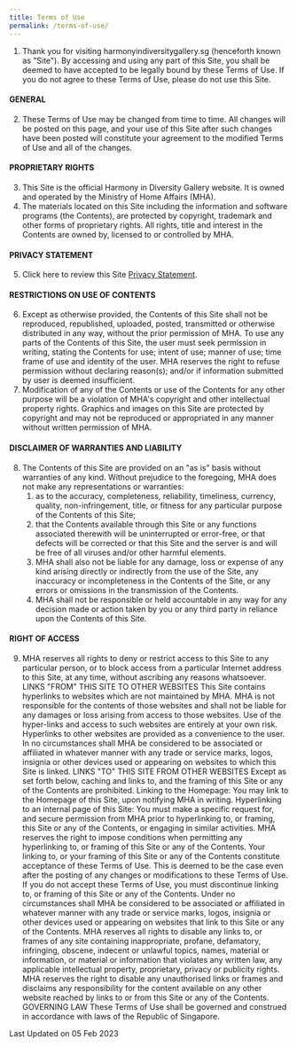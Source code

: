 ```yaml
---
title: Terms of Use
permalink: /terms-of-use/
---
```

1.  Thank you for visiting harmonyindiversitygallery.sg (henceforth known as "Site"). By accessing and using any part of this Site, you shall be deemed to have accepted to be legally bound by these Terms of Use. If you do not agree to these Terms of Use, please do not use this Site.

#### GENERAL

2.  These Terms of Use may be changed from time to time. All changes will be posted on this page, and your use of this Site after such changes have been posted will constitute your agreement to the modified Terms of Use and all of the changes.
  
#### PROPRIETARY RIGHTS

3.  This Site is the official Harmony in Diversity Gallery website. It is owned and operated by the Ministry of Home Affairs (MHA).
4.  The materials located on this Site including the information and software programs (the Contents), are protected by copyright, trademark and other forms of proprietary rights. All rights, title and interest in the Contents are owned by, licensed to or controlled by MHA.

#### PRIVACY STATEMENT

5.  Click here to review this Site [Privacy Statement](https://www.harmonyindiversitygallery.gov.sg/privacy-statement.html "Government of Singapore Privacy Statement").

#### RESTRICTIONS ON USE OF CONTENTS

6.  Except as otherwise provided, the Contents of this Site shall not be reproduced, republished, uploaded, posted, transmitted or otherwise distributed in any way, without the prior permission of MHA. To use any parts of the Contents of this Site, the user must seek permission in writing, stating the Contents for use; intent of use; manner of use; time frame of use and identity of the user. MHA reserves the right to refuse permission without declaring reason(s); and/or if information submitted by user is deemed insufficient.
7.  Modification of any of the Contents or use of the Contents for any other purpose will be a violation of MHA's copyright and other intellectual property rights. Graphics and images on this Site are protected by copyright and may not be reproduced or appropriated in any manner without written permission of MHA.

#### DISCLAIMER OF WARRANTIES AND LIABILITY

8.  The Contents of this Site are provided on an "as is" basis without warranties of any kind. Without prejudice to the foregoing, MHA does not make any representations or warranties:
    1.  as to the accuracy, completeness, reliability, timeliness, currency, quality, non-infringement, title, or fitness for any particular purpose of the Contents of this Site;
    2.  that the Contents available through this Site or any functions associated therewith will be uninterrupted or error-free, or that defects will be corrected or that this Site and the server is and will be free of all viruses and/or other harmful elements.
    3.  MHA shall also not be liable for any damage, loss or expense of any kind arising directly or indirectly from the use of the Site, any inaccuracy or incompleteness in the Contents of the Site, or any errors or omissions in the transmission of the Contents.
    4.  MHA shall not be responsible or held accountable in any way for any decision made or action taken by you or any third party in reliance upon the Contents of this Site.

#### RIGHT OF ACCESS

9.  MHA reserves all rights to deny or restrict access to this Site to any particular person, or to block access from a particular Internet address to this Site, at any time, without ascribing any reasons whatsoever.
LINKS "FROM" THIS SITE TO OTHER WEBSITES
This Site contains hyperlinks to websites which are not maintained by MHA. MHA is not responsible for the contents of those websites and shall not be liable for any damages or loss arising from access to those websites. Use of the hyper-links and access to such websites are entirely at your own risk.
Hyperlinks to other websites are provided as a convenience to the user. In no circumstances shall MHA be considered to be associated or affiliated in whatever manner with any trade or service marks, logos, insignia or other devices used or appearing on websites to which this Site is linked.
LINKS "TO" THIS SITE FROM OTHER WEBSITES
Except as set forth below, caching and links to, and the framing of this Site or any of the Contents are prohibited.
Linking to the Homepage: You may link to the Homepage of this Site, upon notifying MHA in writing.
Hyperlinking to an internal page of this Site: You must make a specific request for, and secure permission from MHA prior to hyperlinking to, or framing, this Site or any of the Contents, or engaging in similar activities. MHA reserves the right to impose conditions when permitting any hyperlinking to, or framing of this Site or any of the Contents.
Your linking to, or your framing of this Site or any of the Contents constitute acceptance of these Terms of Use. This is deemed to be the case even after the posting of any changes or modifications to these Terms of Use. If you do not accept these Terms of Use, you must discontinue linking to, or framing of this Site or any of the Contents.
Under no circumstances shall MHA be considered to be associated or affiliated in whatever manner with any trade or service marks, logos, insignia or other devices used or appearing on websites that link to this Site or any of the Contents.
MHA reserves all rights to disable any links to, or frames of any site containing inappropriate, profane, defamatory, infringing, obscene, indecent or unlawful topics, names, material or information, or material or information that violates any written law, any applicable intellectual property, proprietary, privacy or publicity rights.
MHA reserves the right to disable any unauthorised links or frames and disclaims any responsibility for the content available on any other website reached by links to or from this Site or any of the Contents.
GOVERNING LAW
These Terms of Use shall be governed and construed in accordance with laws of the Republic of Singapore.

Last Updated on 05 Feb 2023